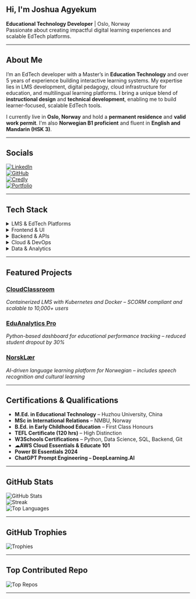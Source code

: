 ## Hi, I'm Joshua Agyekum

**Educational Technology Developer** | Oslo, Norway  
Passionate about creating impactful digital learning experiences and scalable EdTech platforms.

---
## About Me

I’m an EdTech developer with a Master’s in **Education Technology** and over 5 years of experience building interactive learning systems. My expertise lies in LMS development, digital pedagogy, cloud infrastructure for education, and multilingual learning platforms. I bring a unique blend of **instructional design** and **technical development**, enabling me to build learner-focused, scalable EdTech tools.

I currently live in **Oslo, Norway** and hold a **permanent residence** and **valid work permit**. I'm also **Norwegian B1 proficient** and fluent in **English and Mandarin (HSK 3)**.

---

## Socials

[![LinkedIn](https://img.shields.io/badge/LinkedIn-000000?style=for-the-badge&logo=linkedin&logoColor=white)](https://www.linkedin.com/in/joshua-agyekum/)  
[![GitHub](https://img.shields.io/badge/GitHub-000000?style=for-the-badge&logo=github&logoColor=white)](https://github.com/Kofijoo)  
[![Credly](https://img.shields.io/badge/Credly-000000?style=for-the-badge&logo=Credly&logoColor=white)](https://www.credly.com/users/joshua-agyekum.7b55a7d0)  
[![Portfolio](https://img.shields.io/badge/Portfolio-000000?style=for-the-badge&logo=Portfolio&logoColor=white)](https://kofijoo.github.io/edtech.github.io/)

---

## Tech Stack

<details>
<summary>LMS & EdTech Platforms</summary>

![Moodle](https://img.shields.io/badge/Moodle-000000?style=for-the-badge&logo=moodle&logoColor=white)  
![Canvas](https://img.shields.io/badge/Canvas-000000?style=for-the-badge&logo=instructure&logoColor=white)  
![Google Classroom](https://img.shields.io/badge/Google_Classroom-000000?style=for-the-badge&logo=googleclassroom&logoColor=white)  
![Microsoft Teams](https://img.shields.io/badge/Microsoft_Teams-000000?style=for-the-badge&logo=microsoftteams&logoColor=white)

</details>

<details>
<summary>Frontend & UI</summary>

![HTML5](https://img.shields.io/badge/HTML5-000000?style=for-the-badge&logo=html5&logoColor=white)  
![CSS3](https://img.shields.io/badge/CSS3-000000?style=for-the-badge&logo=css3&logoColor=white)  
![JavaScript](https://img.shields.io/badge/JavaScript-000000?style=for-the-badge&logo=javascript&logoColor=white)  
![React](https://img.shields.io/badge/React-000000?style=for-the-badge&logo=react&logoColor=white)  
![WordPress](https://img.shields.io/badge/WordPress-000000?style=for-the-badge&logo=wordpress&logoColor=white)

</details>

<details>
<summary>Backend & APIs</summary>

![Python](https://img.shields.io/badge/Python-000000?style=for-the-badge&logo=python&logoColor=white)  
![FastAPI](https://img.shields.io/badge/FastAPI-000000?style=for-the-badge&logo=fastapi&logoColor=white)  
![Java](https://img.shields.io/badge/Java-000000?style=for-the-badge&logo=java&logoColor=white)  
![Node.js](https://img.shields.io/badge/Node.js-000000?style=for-the-badge&logo=node.js&logoColor=white)

</details>

<details>
<summary>Cloud & DevOps</summary>

![Docker](https://img.shields.io/badge/Docker-000000?style=for-the-badge&logo=docker&logoColor=white)  
![Kubernetes](https://img.shields.io/badge/Kubernetes-000000?style=for-the-badge&logo=kubernetes&logoColor=white)  
![AWS](https://img.shields.io/badge/AWS-000000?style=for-the-badge&logo=amazonaws&logoColor=white)  
![Terraform](https://img.shields.io/badge/Terraform-000000?style=for-the-badge&logo=terraform&logoColor=white)  
![GitHub Actions](https://img.shields.io/badge/GitHub_Actions-000000?style=for-the-badge&logo=githubactions&logoColor=white)

</details>

<details>
<summary>Data & Analytics</summary>

![R](https://img.shields.io/badge/R-000000?style=for-the-badge&logo=r&logoColor=white)  
![SPSS](https://img.shields.io/badge/SPSS-000000?style=for-the-badge&logo=ibm&logoColor=white)  
![Excel](https://img.shields.io/badge/Excel-000000?style=for-the-badge&logo=microsoftexcel&logoColor=white)  
![Power BI](https://img.shields.io/badge/Power_BI-000000?style=for-the-badge&logo=powerbi&logoColor=white)  
![Google Analytics](https://img.shields.io/badge/Google_Analytics-000000?style=for-the-badge&logo=googleanalytics&logoColor=white)

</details>

---

## Featured Projects

### [CloudClassroom](#)  
*Containerized LMS with Kubernetes and Docker – SCORM compliant and scalable to 10,000+ users*

### [EduAnalytics Pro](#)  
*Python-based dashboard for educational performance tracking – reduced student dropout by 30%*

### [NorskLær](#)  
*AI-driven language learning platform for Norwegian – includes speech recognition and cultural learning*

---

## Certifications & Qualifications

- **M.Ed. in Educational Technology** – Huzhou University, China  
- **MSc in International Relations** – NMBU, Norway  
- **B.Ed. in Early Childhood Education** – First Class Honours  
- **TEFL Certificate (120 hrs)** – High Distinction   
- **W3Schools Certifications** – Python, Data Science, SQL, Backend, Git  
- **☁AWS Cloud Essentials & Educate 101**  
- **Power BI Essentials 2024**  
- **ChatGPT Prompt Engineering – DeepLearning.AI**

---

## GitHub Stats

![GitHub Stats](https://github-readme-stats.vercel.app/api?username=Kofijoo&theme=dark&hide_border=false&include_all_commits=false&count_private=false)  
![Streak](https://nirzak-streak-stats.vercel.app/?user=Kofijoo&theme=dark&hide_border=false)  
![Top Languages](https://github-readme-stats.vercel.app/api/top-langs/?username=Kofijoo&theme=dark&hide_border=false&layout=compact)

---

## GitHub Trophies

![Trophies](https://github-profile-trophy.vercel.app/?username=Kofijoo&theme=radical&no-frame=false&no-bg=false&margin-w=4)

---

## Top Contributed Repo

![Top Repos](https://github-contributor-stats.vercel.app/api?username=Kofijoo&limit=5&theme=dark&combine_all_yearly_contributions=true)

---

